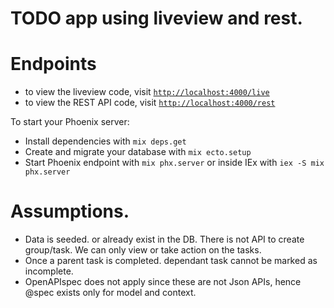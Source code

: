 # TODO app using liveview and rest.

# Endpoints
  * to view the liveview code, visit [`http://localhost:4000/live`](http://localhost:4000/live)
  * to view the REST API code, visit [`http://localhost:4000/rest`](http://localhost:4000/rest)

To start your Phoenix server:

  * Install dependencies with `mix deps.get`
  * Create and migrate your database with `mix ecto.setup`
  * Start Phoenix endpoint with `mix phx.server` or inside IEx with `iex -S mix phx.server`



# Assumptions.
  * Data is seeded. or already exist in the DB. There is not API to create group/task. We can only view or take action on the tasks.
  * Once a parent task is completed. dependant task cannot be marked as incomplete.
  * OpenAPIspec does not apply since these are not Json APIs, hence @spec exists only for model and context.
